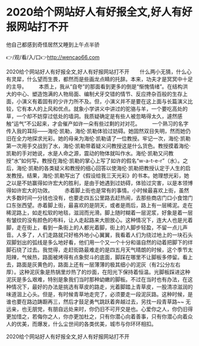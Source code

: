 # 2020给个网站好人有好报全文,好人有好报网站打不开
他自己都感到奇怪居然又睡到上午点半骄

👉/观/看/入/口👉http://wencao66.com

2020给个网站好人有好报全文,好人有好报网站打不开　　什么两小无猜，什么心有灵犀，什么望而生畏，都然而是些画龙点睛的托辞。本来，功夫才是冥冥中十足的主导。
　　本质上，我从“自夸”的那面看到更多的倒是“惭愧情绪”。在结构洪大的中心、塑造饱满的人物局面、编制犬牙交错的情节、反应搀杂百般的生存上面，小演义有着固有的少许力所不及。但，小演义并不是要在这上面与长篇演义比较，它有本人的上风和优点。就象小学讲义中讲过的驼骆与羊，一个要吃高处的草，一个却不妨穿过低处的墙洞。我质疑确定是有些人被忽略得太久，遽然感触“运气”不公起来，才会催产如许一朵有些过剩的对对花。
　　一个熟习的名字传入我的耳际——海伦·凯勒，海伦·凯勒体验过妨碍。她固然双目失明，然而她仍旧在全力地探求光彩。她的母亲为海伦·凯勒请了一位教授。牢记一次，海伦·凯勒第一次用手交战到了水，海伦·凯勒带着疑义问教授这是什么货色。教授摸着海伦·凯勒的手对她说，水是人命之源，震动的物体就叫作水。海伦·凯勒又问教授“水”如何写。教授在海伦·凯勒的掌心上写了如许的假名“w-a-t-e-r”（水）。之后，海伦·凯勒的各类疑义和教授的细心回答以使海伦·凯勒把教授认定于人生的启发教授。结果，海伦·凯勒写出了《假设给我三天光彩》的书本。她理想光彩，她之以是不妨赢得如许宏大的胜利，是由于她遇到过妨碍，体验过灾害，以是本领博得如许宏大的功效。
　　赤着脚上街也是常有的事情。小时候最喜欢上街，虽然大多数时间一分钱也没有，也要走四五公里路去赶热闹，去那些商店门口小食馆门口东张西望。赤着脚上街，最喜欢的是阴天，或者是雨后，路上有一层稀泥。走在稀泥路上，如走松软的地毯，滋润而光滑。脚上随时糊着一层泥浆，好象是着一层有皱纹的没有颜色的布料，让人走起路来大胆放心。这种情况下，连大人也是光着脚，走在街上，看到一条街上的人都光着脚，街上的人脚步轻盈，不留一点儿声音。人多了，人们走路就只好格外地小心翼翼，我看着人们为绕过地上的一块石头双脚划出的弧线是多么地好看，他们用一个又一个十分和谐自然的动着把脚下的绊脚石绕了过去。我觉得，走赶街路最难走的是四五月天气晴朗的时候，这个季节太阳辣，气候热，路面被烤得有点象熨斗的底面，脚踩在哪里不让脚板多停留。看上去，路面是灰黄色的，路面上还有一层薄薄的极其细小的泥灰（有2公分左右厚）。这种泥灰象是热锅里炒热了的炒面，在阳光下保持着恒温。光脚板踩进这种泥灰是多么艰难，特别是象我们当时那种幼嫩的脚板。不过在当时也有办法，在这种情况下，最好的办法是挑选有草皮的路走，光着脚踏上青草皮，一股清凉滋润的味道洇上心头。但是，有时候青草地走完了，必须要走一段泥灰路。这种时候，是谁也要在路边踌蹰再三，然后才鼓足勇气跳跃着奔越过去，另找一段青草路~~
无远亲，也无朋党，有朋自远处来时，你仍旧不可开交是也。心爱你之人，你仍旧得更加惜之，若侮你之人，你亦更加杜之，只有你潜心向着善事，只有你潜心向着众人的优美，而爆发，什么尘世间的各类优美，城市与你环环相扣。

2020给个网站好人有好报全文,好人有好报网站打不开
